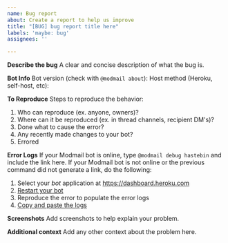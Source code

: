 ```yaml
---
name: Bug report
about: Create a report to help us improve
title: "[BUG] bug report title here"
labels: 'maybe: bug'
assignees: ''

---
```


**Describe the bug**
A clear and concise description of what the bug is.

**Bot Info**
Bot version (check with `@modmail about`): 
Host method (Heroku, self-host, etc):

**To Reproduce**
Steps to reproduce the behavior:
1. Who can reproduce (ex. anyone, owners)?
2. Where can it be reproduced (ex. in thread channels, recipient DM's)?
3. Done what to cause the error?
4. Any recently made changes to your bot?
5. Errored

**Error Logs**
If your Modmail bot is online, type `@modmail debug hastebin` and include the link here.
If your Modmail bot is not online or the previous command did not generate a link, do the following:

1. Select your *bot* application at https://dashboard.heroku.com
2. [Restart your bot](https://i.imgur.com/3FcrlKz.png)
3. Reproduce the error to populate the error logs
4. [Copy and paste the logs](https://i.imgur.com/TTrhitm.png)

**Screenshots**
Add screenshots to help explain your problem.

**Additional context**
Add any other context about the problem here.

